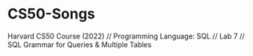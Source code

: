 # CS50-Songs
Harvard CS50 Course (2022) // Programming Language: SQL // Lab 7 // SQL Grammar for Queries &amp; Multiple Tables 
